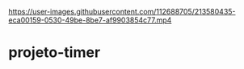 

https://user-images.githubusercontent.com/112688705/213580435-eca00159-0530-49be-8be7-af9903854c77.mp4

# projeto-timer
 
